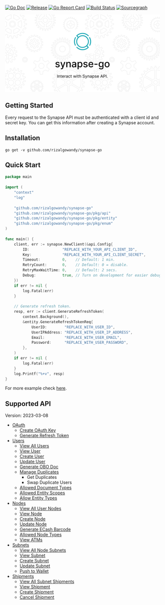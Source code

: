 [![Go Doc](https://pkg.go.dev/badge/github.com/rizalgowandy/synapse-go?status.svg)](https://pkg.go.dev/github.com/rizalgowandy/synapse-go?tab=doc)
[![Release](https://img.shields.io/github/release/rizalgowandy/synapse-go.svg?style=flat-square)](https://github.com/rizalgowandy/synapse-go/releases)
[![Go Report Card](https://goreportcard.com/badge/github.com/rizalgowandy/synapse-go)](https://goreportcard.com/report/github.com/rizalgowandy/synapse-go)
[![Build Status](https://github.com/rizalgowandy/synapse-go/workflows/Go/badge.svg?branch=main)](https://github.com/rizalgowandy/synapse-go/actions?query=branch%3Amain)
[![Sourcegraph](https://sourcegraph.com/github.com/rizalgowandy/synapse-go/-/badge.svg)](https://sourcegraph.com/github.com/rizalgowandy/synapse-go?badge)

![logo](.github/synapse-go.png)

## Getting Started

Every request to the Synapse API must be authenticated with a client id and secret key. You can get this information after creating a Synapse account.

## Installation

```shell
go get -v github.com/rizalgowandy/synapse-go
```

## Quick Start

```go
package main

import (
	"context"
	"log"

	"github.com/rizalgowandy/synapse-go"
	"github.com/rizalgowandy/synapse-go/pkg/api"
	"github.com/rizalgowandy/synapse-go/pkg/entity"
	"github.com/rizalgowandy/synapse-go/pkg/enum"
)

func main() {
	client, err := synapse.NewClient(&api.Config{
		ID:               "REPLACE_WITH_YOUR_API_CLIENT_ID",
		Key:              "REPLACE_WITH_YOUR_API_CLIENT_SECRET",
		Timeout:          0,    // Default: 1 min.
		RetryCount:       0,    // Default: 0 = disable.
		RetryMaxWaitTime: 0,    // Default: 2 secs.
		Debug:            true, // Turn on development for easier debugging.
	})
	if err != nil {
		log.Fatal(err)
	}

	// Generate refresh token.
	resp, err := client.GenerateRefreshToken(
		context.Background(),
		&entity.GenerateRefreshTokenReq{
			UserID:        "REPLACE_WITH_USER_ID",
			UserIPAddress: "REPLACE_WITH_USER_IP_ADDRESS",
			Email:         "REPLACE_WITH_USER_EMAIL",
			Password:      "REPLACE_WITH_USER_PASSWORD",
		},
	)
	if err != nil {
		log.Fatal(err)
	}
	log.Printf("%+v", resp)
}
```

For more example check [here](main_integration_test.go).

[//]: # (## Test Double / Stub)

[//]: # ()

[//]: # (Sometimes it's make sense to make an API call without actually calling the API. In order to support that this library has a built-in stub that can be triggered. You can enable stub by injecting certain value to the context data. You can also enforce that certain API call will always return error with specific type and)

[//]: # (message.)

[//]: # ()

[//]: # (```go)

[//]: # (// TODO: replace me)

[//]: # (```)

[//]: # ()

[//]: # (For more example, check [here]&#40;&#41;.)

## Supported API

Version: 2023-03-08

- [OAuth](https://docs.synapsefi.com/api-references/oauth)
   - [Create OAuth Key](https://docs.synapsefi.com/api-references/oauth/oauth-via-refresh-token)
   - [Generate Refresh Token](https://docs.synapsefi.com/api-references/oauth/generate-refresh-token)
- [Users](https://docs.synapsefi.com/api-references/users)
  - [View All Users](https://docs.synapsefi.com/api-references/users/view-all-users-paginated)
  - [View User](https://docs.synapsefi.com/api-references/users/view-user)
  - [Create User](https://docs.synapsefi.com/api-references/users/create-user)
  - [Update User](https://docs.synapsefi.com/api-references/users/update-user)
  - [Generate OBO Doc](https://docs.synapsefi.com/api-references/users/generate-ubo-doc)
  - [Manage Duplicates](https://docs.synapsefi.com/api-references/users/manage-duplicates)
    - Get Duplicates
    - Swap Duplicate Users
  - [Allowed Document Types](https://docs.synapsefi.com/api-references/users/allowed-document-types)
  - [Allowed Entity Scopes](https://docs.synapsefi.com/api-references/users/allowed-entity-scopes)
  - [Allow Entity Types](https://docs.synapsefi.com/api-references/users/allowed-entity-types)
- [Nodes](https://docs.synapsefi.com/api-references/nodes)
  - [View All User Nodes](https://docs.synapsefi.com/api-references/nodes/view-all-user-nodes)
  - [View Node](https://docs.synapsefi.com/api-references/nodes/view-node)
  - [Create Node](https://docs.synapsefi.com/api-references/nodes/create-node)
  - [Update Node](https://docs.synapsefi.com/api-references/nodes/update-node)
  - [Generate ECash Barcode](https://docs.synapsefi.com/api-references/nodes/generate-ecash-barcode)
  - [Allowed Node Types](https://docs.synapsefi.com/api-references/nodes/allowed-node-types)
  - [View ATMs](https://docs.synapsefi.com/api-references/nodes/view-atms)
- [Subnets](https://docs.synapsefi.com/api-references/subnets)
  - [View All Node Subnets](https://docs.synapsefi.com/api-references/subnets/view-all-node-subnets)
  - [View Subnet](https://docs.synapsefi.com/api-references/subnets/view-subnet)
  - [Create Subnet](https://docs.synapsefi.com/api-references/subnets/create-subnet)
  - [Update Subnet](https://docs.synapsefi.com/api-references/subnets/update-subnet)
  - [Push to Wallet](https://docs.synapsefi.com/api-references/subnets/push-to-wallet)
- [Shipments](https://docs.synapsefi.com/api-references/shipments)
  - [View All Subnet Shipments](https://docs.synapsefi.com/api-references/shipments/view-all-subnet-shipments)
  - [View Shipment](https://docs.synapsefi.com/api-references/shipments/view-shipment)
  - [Create Shipment](https://docs.synapsefi.com/api-references/shipments/create-shipment)
  - [Cancel Shipment](https://docs.synapsefi.com/api-references/shipments/cancel-shipment)
